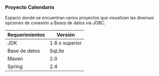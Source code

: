 ### Proyecto Calendario
Espacio donde se encuentran varios proyectos que visualizan las diversas opciones de conexión a Bases de datos vía JDBC.


| Requerimientos | Versión |
|------|-----|
| JDK |1.8 o superior|
| Base de datos |SqLite|
| Maven|2.0|
| Spring|2.4|

